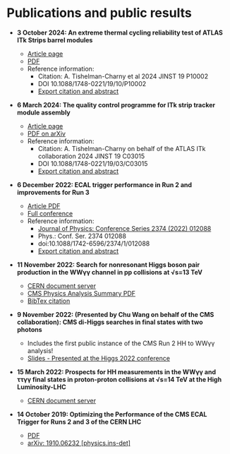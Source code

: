 # Publications and public results

- **3 October 2024: An extreme thermal cycling reliability test of ATLAS ITk Strips
barrel modules** <br />
  - [Article page](https://iopscience.iop.org/article/10.1088/1748-0221/19/10/P10002)
  - [PDF](https://iopscience.iop.org/article/10.1088/1748-0221/19/10/P10002/pdf)
  - Reference information:
    - Citation: A. Tishelman-Charny et al 2024 JINST 19 P10002
    - DOI 10.1088/1748-0221/19/10/P10002
    - [Export citation and abstract](https://iopscience.iop.org/export?type=article&doi=10.1088/1748-0221/19/10/P10002&exportFormat=iopexport_bib&exportType=abs&navsubmit=Export+abstract)

- **6 March 2024: The quality control programme for ITk strip tracker module assembly** <br />
  - [Article page](https://iopscience.iop.org/article/10.1088/1748-0221/19/03/C03015)
  - [PDF on arXiv](https://arxiv.org/abs/2401.17054)
  - Reference information:
    - Citation: A. Tishelman-Charny on behalf of the ATLAS ITk collaboration 2024 JINST 19 C03015
    - DOI 10.1088/1748-0221/19/03/C03015
    - [Export citation and abstract](https://iopscience.iop.org/export?type=article&doi=10.1088/1748-0221/19/03/C03015&exportFormat=iopexport_bib&exportType=abs&navsubmit=Export+abstract)

- **6 December 2022: ECAL trigger performance in Run 2 and improvements for Run 3** <br />
  - [Article PDF](https://iopscience.iop.org/article/10.1088/1742-6596/2374/1/012088/pdf)
  - [Full conference](https://iopscience.iop.org/issue/1742-6596/2374/1)
  - Reference information:
    - [Journal of Physics: Conference Series 2374 (2022) 012088](https://iopscience.iop.org/article/10.1088/1742-6596/2374/1/012088)
    - Phys.: Conf. Ser. 2374 012088
    - doi:10.1088/1742-6596/2374/1/012088
    - [Export citation and abstract](https://iopscience.iop.org/export?type=article&doi=10.1088/1742-6596/2374/1/012088&exportFormat=iopexport_bib&exportType=abs&navsubmit=Export+abstract)

- **11 November 2022: Search for nonresonant Higgs boson pair production in the WWγγ channel in pp collisions at √s=13 TeV** <br />

  - [CERN document server](https://cds.cern.ch/record/2840773?ln=en)
  - [CMS Physics Analysis Summary PDF](https://cds.cern.ch/record/2840773/files/HIG-21-014-pas.pdf)
  - [BibTex citation](https://cds.cern.ch/record/2840773/export/hx?ln=en)

- **9 November 2022: (Presented by Chu Wang on behalf of the CMS collaboration): CMS di-Higgs searches in final states with two photons** <br />
  
  - Includes the first public instance of the CMS Run 2 HH to WWγγ analysis!
  - [Slides - Presented at the Higgs 2022 conference](https://indico.cern.ch/event/1086716/contributions/5049855/attachments/2543988/4381901/Higgs2022.pdf)

- **15 March 2022: Prospects for HH measurements in the WWγγ and ττγγ final states in proton-proton collisions at √s=14 TeV at the High Luminosity-LHC** <br />

  - [CERN document server](http://cds.cern.ch/record/2804003)

- **14 October 2019: Optimizing the Performance of the CMS ECAL Trigger for Runs 2 and 3 of the CERN LHC** <br />

  -  [PDF](https://arxiv.org/pdf/1910.06232.pdf) 
  -  [arXiv: 1910.06232 [physics.ins-det]](https://arxiv.org/abs/1910.06232)
